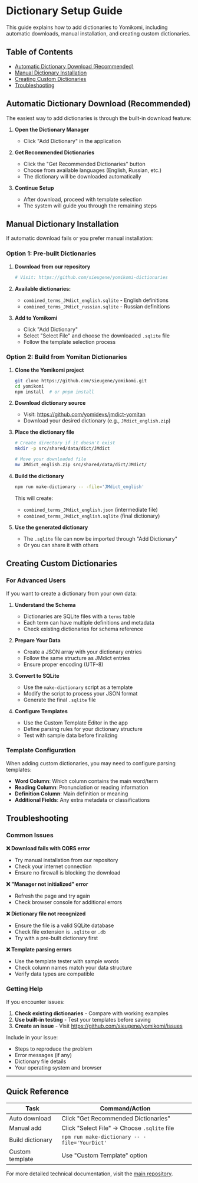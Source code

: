 # Dictionary Setup Guide

This guide explains how to add dictionaries to Yomikomi, including automatic downloads, manual installation, and creating custom dictionaries.

## Table of Contents
- [Automatic Dictionary Download (Recommended)](#automatic-dictionary-download-recommended)
- [Manual Dictionary Installation](#manual-dictionary-installation)
- [Creating Custom Dictionaries](#creating-custom-dictionaries)
- [Troubleshooting](#troubleshooting)

## Automatic Dictionary Download (Recommended)

The easiest way to add dictionaries is through the built-in download feature:

1. **Open the Dictionary Manager**
   - Click "Add Dictionary" in the application
   
2. **Get Recommended Dictionaries**
   - Click the "Get Recommended Dictionaries" button
   - Choose from available languages (English, Russian, etc.)
   - The dictionary will be downloaded automatically

3. **Continue Setup**
   - After download, proceed with template selection
   - The system will guide you through the remaining steps

## Manual Dictionary Installation

If automatic download fails or you prefer manual installation:

### Option 1: Pre-built Dictionaries

1. **Download from our repository**
   ```bash
   # Visit: https://github.com/sieugene/yomikomi-dictionaries
   ```
   
2. **Available dictionaries:**
   - `combined_terms_JMdict_english.sqlite` - English definitions
   - `combined_terms_JMdict_russian.sqlite` - Russian definitions

3. **Add to Yomikomi**
   - Click "Add Dictionary" 
   - Select "Select File" and choose the downloaded `.sqlite` file
   - Follow the template selection process

### Option 2: Build from Yomitan Dictionaries

1. **Clone the Yomikomi project**
   ```bash
   git clone https://github.com/sieugene/yomikomi.git
   cd yomikomi
   npm install  # or pnpm install
   ```

2. **Download dictionary source**
   - Visit: https://github.com/yomidevs/jmdict-yomitan
   - Download your desired dictionary (e.g., `JMdict_english.zip`)

3. **Place the dictionary file**
   ```bash
   # Create directory if it doesn't exist
   mkdir -p src/shared/data/dict/JMdict
   
   # Move your downloaded file
   mv JMdict_english.zip src/shared/data/dict/JMdict/
   ```

4. **Build the dictionary**
   ```bash
   npm run make-dictionary -- -file='JMdict_english'
   ```
   
   This will create:
   - `combined_terms_JMdict_english.json` (intermediate file)
   - `combined_terms_JMdict_english.sqlite` (final dictionary)

5. **Use the generated dictionary**
   - The `.sqlite` file can now be imported through "Add Dictionary"
   - Or you can share it with others

## Creating Custom Dictionaries

### For Advanced Users

If you want to create a dictionary from your own data:

1. **Understand the Schema**
   - Dictionaries are SQLite files with a `terms` table
   - Each term can have multiple definitions and metadata
   - Check existing dictionaries for schema reference

2. **Prepare Your Data**
   - Create a JSON array with your dictionary entries
   - Follow the same structure as JMdict entries
   - Ensure proper encoding (UTF-8)

3. **Convert to SQLite**
   - Use the `make-dictionary` script as a template
   - Modify the script to process your JSON format
   - Generate the final `.sqlite` file

4. **Configure Templates**
   - Use the Custom Template Editor in the app
   - Define parsing rules for your dictionary structure
   - Test with sample data before finalizing

### Template Configuration

When adding custom dictionaries, you may need to configure parsing templates:

- **Word Column**: Which column contains the main word/term
- **Reading Column**: Pronunciation or reading information  
- **Definition Column**: Main definition or meaning
- **Additional Fields**: Any extra metadata or classifications

## Troubleshooting

### Common Issues

**❌ Download fails with CORS error**
- Try manual installation from our repository
- Check your internet connection
- Ensure no firewall is blocking the download

**❌ "Manager not initialized" error**
- Refresh the page and try again
- Check browser console for additional errors

**❌ Dictionary file not recognized**
- Ensure the file is a valid SQLite database
- Check file extension is `.sqlite` or `.db`
- Try with a pre-built dictionary first

**❌ Template parsing errors**
- Use the template tester with sample words
- Check column names match your data structure
- Verify data types are compatible

### Getting Help

If you encounter issues:

1. **Check existing dictionaries** - Compare with working examples
2. **Use built-in testing** - Test your templates before saving
3. **Create an issue** - Visit https://github.com/sieugene/yomikomi/issues

Include in your issue:
- Steps to reproduce the problem
- Error messages (if any)
- Dictionary file details
- Your operating system and browser

---

## Quick Reference

| Task | Command/Action |
|------|--------|
| Auto download | Click "Get Recommended Dictionaries" |
| Manual add | Click "Select File" → Choose `.sqlite` file |
| Build dictionary | `npm run make-dictionary -- -file='YourDict'` |
| Custom template | Use "Custom Template" option |

For more detailed technical documentation, visit the [main repository](https://github.com/sieugene/yomikomi).